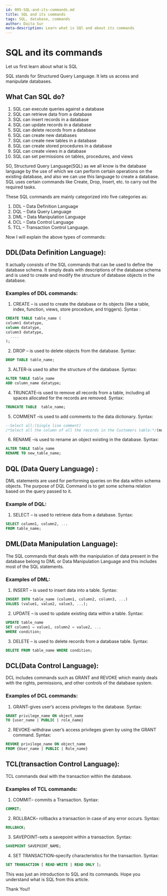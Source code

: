 ```yaml
---
id: 005-SQL-and-its-commands.md
title: SQL and its commands
tags: SQL, database, commands
author: Daita Sur
meta-description: Learn what is SQl and about its commands
---
```


# SQL and its commands

Let us first learn about what is SQL

SQL stands for Structured Query Language. It lets us access and manipulate databases.

## What Can SQL do?

1. SQL can execute queries against a database
2. SQL can retrieve data from a database
3. SQL can insert records in a database
4. SQL can update records in a database
5. SQL can delete records from a database
6. SQL can create new databases
7. SQL can create new tables in a database
8. SQL can create stored procedures in a database
9. SQL can create views in a database
10. SQL can set permissions on tables, procedures, and views

SO, Structured Query Language(SQL) as we all know is the database language by the use of which we can perform certain operations on the existing database, and also we can use this language to create a database. SQL uses certain commands like Create, Drop, Insert, etc. to carry out the required tasks.

These SQL commands are mainly categorized into five categories as:
1. DDL – Data Definition Language
2. DQL – Data Query Language
3. DML – Data Manipulation Language
4. DCL – Data Control Language
5. TCL – Transaction Control Language. 

Now I will explain the above types of commands:

## DDL(Data Definition Language): 
 It actually consists of the SQL commands that can be used to define the database schema. It simply deals with descriptions of the database schema and is used to create and modify the structure of database objects in the database.

### Examples of DDL commands:
1. CREATE – is used to create the database or its objects (like a table, index, function, views, store procedure, and triggers).
Syntax :
```sql
CREATE TABLE table_name (
column1 datatype,
column datatype,
column3 datatype,
  ....
);

```
2. DROP – is used to delete objects from the database.
Syntax:
```sql
DROP TABLE table_name;
```
3. ALTER-is used to alter the structure of the database.
Syntax:
```sql
ALTER TABLE table_name
ADD column_name datatype;

```
4. TRUNCATE–is used to remove all records from a table, including all spaces allocated for the records are removed.
Syntax:
```sql
TRUNCATE TABLE  table_name;
```
5. COMMENT –is used to add comments to the data dictionary.
Syntax:
```sql
--Select all:(Single line comment)
/*Select all the column of all the records in the Customers table:*/(multi-line comment)
```
6. RENAME –is used to rename an object existing in the database.
Syntax:
```sql
ALTER TABLE table_name
RENAME TO new_table_name;
```
## DQL (Data Query Language) :
DML statements are used for performing queries on the data within schema objects. The purpose of DQL Command is to get some schema relation based on the query passed to it.

### Example of DQL:
1. SELECT – is used to retrieve data from a database.
Syntax:
```sql
SELECT column1, column2, ...
FROM table_name;

```
## DML(Data Manipulation Language): 
The SQL commands that deals with the manipulation of data present in the database belong to DML or Data Manipulation Language and this includes most of the SQL statements.

### Examples of DML:
1. INSERT – is used to insert data into a table.
Syntax:
```sql
INSERT INTO table_name (column1, column2, column3, ...)
VALUES (value1, value2, value3, ...);
```
2. UPDATE – is used to update existing data within a table.
Syntax:
```sql
UPDATE table_name
SET column1 = value1, column2 = value2, ...
WHERE condition;
```
3. DELETE – is used to delete records from a database table.
Syntax:
```sql
DELETE FROM table_name WHERE condition;
```
## DCL(Data Control Language): 
DCL includes commands such as GRANT and REVOKE which mainly deals with the rights, permissions, and other controls of the database system.

### Examples of DCL commands:
1. GRANT-gives user’s access privileges to the database.
Syntax:
```sql
GRANT privilege_name ON object_name 
TO {user_name | PUBLIC | role_name} 
```
2. REVOKE-withdraw user’s access privileges given by using the GRANT command.
Syntax:
```sql
REVOKE privilege_name ON object_name 
FROM {User_name | PUBLIC | Role_name}
```
## TCL(transaction Control Language): 
TCL commands deal with the transaction within the database.

### Examples of TCL commands:
1. COMMIT– commits a Transaction.
Syntax:
```sql
COMMIT;
```
2. ROLLBACK– rollbacks a transaction in case of any error occurs.
Syntax:
```sql
ROLLBACK;
```
3. SAVEPOINT–sets a savepoint within a transaction.
Syntax:
```sql
SAVEPOINT SAVEPOINT_NAME;
```
4. SET TRANSACTION–specify characteristics for the transaction.
Syntax:
```sql
SET TRANSACTION [ READ-WRITE | READ ONLY ];
```

This was just an introduction to SQL and its commands. Hope you understand what is SQL from this article.

Thank You!!

















```
```

```
```

```
```

```
```

```
```

```
```

```
```

```
```

```
```

```
```


